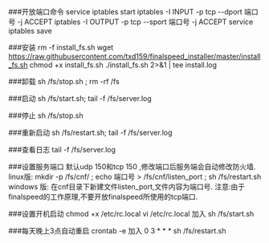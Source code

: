 ###开放端口命令
service iptables start
iptables -I INPUT -p tcp --dport 端口号 -j ACCEPT
iptables -I OUTPUT -p tcp --sport 端口号 -j ACCEPT
service iptables save


###安装 
rm -f install_fs.sh
wget  https://raw.githubusercontent.com/txd159/finalspeed_installer/master/install_fs.sh
chmod +x install_fs.sh
./install_fs.sh 2>&1 | tee install.log


###卸载
sh /fs/stop.sh ; rm -rf /fs

###启动
sh /fs/start.sh; tail -f /fs/server.log


###停止
sh /fs/stop.sh


###重新启动
sh /fs/restart.sh; tail -f /fs/server.log


###查看日志
tail -f /fs/server.log

###设置服务端口
默认udp 150和tcp 150 ,修改端口后服务端会自动修改防火墙.
linux版: mkdir -p /fs/cnf/ ; echo 端口号 > /fs/cnf/listen_port ; sh /fs/restart.sh
windows 版: 在cnf目录下新建文件listen_port,文件内容为端口号.
注意:由于finalspeed的工作原理,不要开放finalspeed所使用的tcp端口.

###设置开机启动
chmod +x /etc/rc.local
vi /etc/rc.local
加入
sh /fs/start.sh

###每天晚上3点自动重启
crontab -e
加入
0 3 * * *  sh /fs/restart.sh